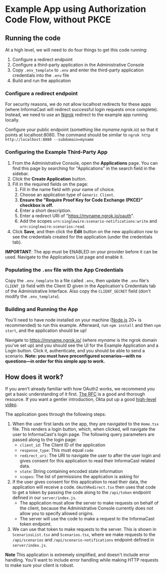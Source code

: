 # Example App using Authorization Code Flow, without PKCE

## Running the code

At a high level, we will need to do four things to get this code running:

1. Configure a redirect endpoint
2. Configure a third-party application in the Administrative Console
3. Copy `.env_template` to `.env` and enter the third-party application credentials into the `.env` file
4. Build and run the application

### Configure a redirect endpoint
For security reasons, we do not allow localhost redirects for these apps (where InformaCast will redirect successful login requests once complete). Instead, we need to use an [Ngrok](https://ngrok.com) redirect to the example app running locally.

Configure your public endpoint (something like _myname_.ngrok.io) so that it points at localhost:8080. The command should be similar to `ngrok http http://localhost:8080 --subdomain=myname`

### Configuring the Example Third-Party App

1. From the Administrative Console, open the **Applications** page. You can find this page by searching for "Applications" in the search field in the sidebar.
2. Click the **Create Application** button.
3. Fill in the required fields on the page:
   1. Fill in the name field with your name of choice.
   2. Choose an application type of `Generic Client`.
   3. **Ensure the "Require Proof Key for Code Exchange (PKCE)" checkbox is off.**
   4. Enter a short description.
   5. Enter a redirect URI of "https://myname.ngrok.io/oauth".
   6. Add the scopes `urn:singlewire:scenario-notifications:write` and `urn:singlewire:scenarios:read`.
4. Click **Save**, and then click the **Edit** button on the new application row to see the credentials created for the application (under the credentials tab).

**IMPORTANT**: The app must be ENABLED on your provider before it can be used. Navigate to the Applications List page and enable it.

### Populating the `.env` file with the App Credentials

Copy the `.env_template` to a file called `.env`, then update the `.env` file's `CLIENT_ID` field with the Client ID given in the Application's Credentials tab of the Administrative Interface. Also copy the `CLIENT_SECRET` field (don't modify the `.env_template`).

### Building and Running the App

You'll need to have node installed on your machine ([Node.js](https://nodejs.org/en/download/package-manager) 20+ is recommended) to run this example. Afterward, run `npm install` and then `npm start`, and the application should be up!

Navigate to https://myname.ngrok.io/ (where _myname_ is the ngrok domain you've set up) and you should see the UI for the Example Application and a Login button. Click it, authenticate, and you should be able to send a scenario. **Note: you must have preconfigured scenarios—with no questions—in order for this simple app to work.**

## How does it work?

If you aren't already familiar with how OAuth2 works, we recommend you get a basic understanding of it first. [The RFC](https://datatracker.ietf.org/doc/html/rfc6749) is a good and thorough resource. If you want a gentler introduction, Okta put up a good [high-level video](https://www.youtube.com/watch?v=996OiexHze0).

The application goes through the following steps:

1. When the user first lands on the app, they are navigated to the `Home.tsx` file. This renders a login button, which, when clicked, will navigate the user to InformaCast's login page. The following query parameters are passed along to the login page:
   - `client_id`: The Client ID of the application
   - `response_type`: This must equal `code`
   - `redirect_uri`: The URI to navigate the user to after the user login and gives consent for this application to read their InformaCast related data.
   - `state`: String containing encoded state information
   - `scopes`: The list of permissions the application is asking for
2. If the user gives consent for this application to read their data, the application will receive a code. `OAuthRedirect.tsx` then uses that code to get a token by passing the code along to the `/api/token` endpoint defined in our `server/index.js`.
   - The application must allow the server to make requests on behalf of the client, because the Administrative Console currently does not allow you to specify allowed origins.
   - The server will use the code to make a request to the InformaCast token endpoint.
3. We can use that token to make requests to the server. This is shown in `ScenariosList.tsx` and `Scenarios.tsx`, where we make requests to the `/api/scenarios` and `/api/scenario-notifications` endpoint defined in `server/index.js`.

**Note** This application is extremely simplified, and doesn't include error handling. You'll want to include error handling while making HTTP requests to make sure your client is robust.

